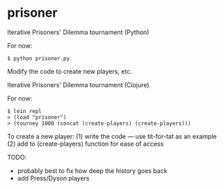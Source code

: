 # prisoner

Iterative Prisoners' Dilemma tournament
(Python)

For now:

    $ python prisoner.py

Modify the code to create new players, etc.

Iterative Prisoners' Dilemma tournament (Clojure)

For now:

    $ lein repl
    > (load "prisoner")
    > (tourney 1000 (concat (create-players) (create-players)))

To create a new player:
(1) write the code — use tit-for-tat as an example
(2) add to (create-players) function for ease of access

TODO:

- probably best to fix how deep the history goes back
- add Press/Dyson players
